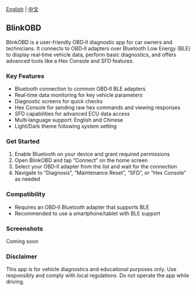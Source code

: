 [English](README.md) | [中文](README_CN.md)

## BlinkOBD

BlinkOBD is a user-friendly OBD‑II diagnostic app for car owners and technicians. It connects to OBD‑II adapters over Bluetooth Low Energy (BLE) to display real‑time vehicle data, perform basic diagnostics, and offers advanced tools like a Hex Console and SFD features.

### Key Features
- Bluetooth connection to common OBD‑II BLE adapters
- Real‑time data monitoring for key vehicle parameters
- Diagnostic screens for quick checks
- Hex Console for sending raw hex commands and viewing responses
- SFD capabilities for advanced ECU data access
- Multi‑language support: English and Chinese
- Light/Dark theme following system setting

### Get Started
1. Enable Bluetooth on your device and grant required permissions
2. Open BlinkOBD and tap “Connect” on the home screen
3. Select your OBD‑II adapter from the list and wait for the connection
4. Navigate to “Diagnosis”, “Maintenance Reset”, “SFD”, or “Hex Console” as needed

### Compatibility
- Requires an OBD‑II Bluetooth adapter that supports BLE
- Recommended to use a smartphone/tablet with BLE support

### Screenshots
Coming soon

### Disclaimer
This app is for vehicle diagnostics and educational purposes only. Use responsibly and comply with local regulations. Do not operate the app while driving.
